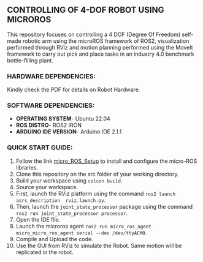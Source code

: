 ## **CONTROLLING OF 4-DOF ROBOT USING MICROROS**

This repository focuses on controlling a 4 DOF (Degree Of Freedom) self-made robotic arm using the microROS framework of ROS2, visualization performed through RViz and motion planning performed using the MoveIt framework to carry out pick and place tasks in an industry 4.0 benchmark bottle-filling plant.

### **HARDWARE DEPENDENCIES:**
Kindly check the PDF for details on Robot Hardware.

### **SOFTWARE DEPENDENCIES:**

- **OPERATING SYSTEM**- Ubuntu 22.04
- **ROS DISTRO**- ROS2 IRON
- **ARDUINO IDE VERSION**- Arduino IDE 2.1.1

### **QUICK START GUIDE:**

1. Follow the link [micro_ROS_Setup](https://micro.ros.org/docs/tutorials/core/overview/) to install and configure the micro-ROS libraries.
2. Clone this repository on the src folder of your working directory.
3. Build your workspace using `colcon build`.
4. Source your workspace.
5. First, launch the RViz platform using the command `ros2 launch asrs_description  rviz.launch.py`.
6. Then, launch the `joint_state_processor` package using the command `ros2 run joint_state_processor processor`.
7. Open the IDE file.
8. Launch the microros agent `ros2 run micro_ros_agent micro_micro_ros_agent serial --dev /dev/ttyACM0`.
9. Compile and Upload the code.
10. Use the GUI from RViz to simulate the Robot. Same motion will be replicated in the robot.
